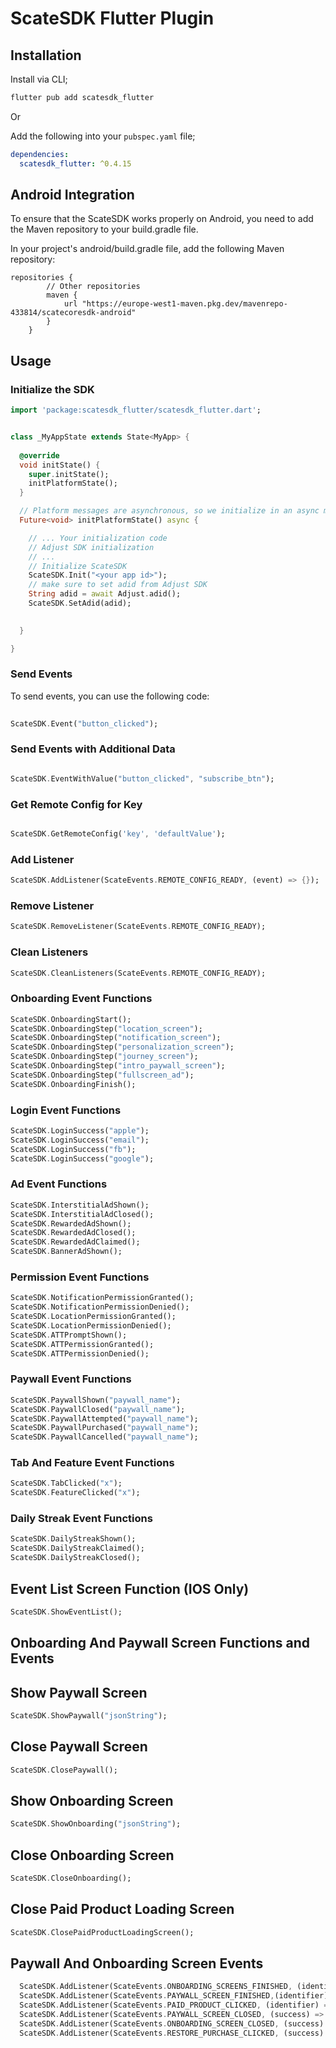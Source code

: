# ScateSDK Flutter Plugin



## Installation

Install via CLI;

```sh
flutter pub add scatesdk_flutter
```

Or

Add the following into your `pubspec.yaml` file;

```yaml
dependencies:
  scatesdk_flutter: ^0.4.15
```

## Android Integration

To ensure that the ScateSDK works properly on Android, you need to add the Maven repository to your build.gradle file.

In your project's android/build.gradle file, add the following Maven repository:

```
repositories {
        // Other repositories
        maven {
            url "https://europe-west1-maven.pkg.dev/mavenrepo-433814/scatecoresdk-android"
        }
    }
```   

## Usage

### Initialize the SDK

```dart
import 'package:scatesdk_flutter/scatesdk_flutter.dart';


class _MyAppState extends State<MyApp> {
  
  @override
  void initState() {
    super.initState();
    initPlatformState();
  }

  // Platform messages are asynchronous, so we initialize in an async method.
  Future<void> initPlatformState() async {

    // ... Your initialization code
    // Adjust SDK initialization
    // ...
    // Initialize ScateSDK
    ScateSDK.Init("<your app id>");
    // make sure to set adid from Adjust SDK
    String adid = await Adjust.adid();
    ScateSDK.SetAdid(adid);
    

  }

}

```

### Send Events

To send events, you can use the following code:

```dart
    
ScateSDK.Event("button_clicked");

```

### Send Events with Additional Data

```dart

ScateSDK.EventWithValue("button_clicked", "subscribe_btn");

```

### Get Remote Config for Key

```dart

ScateSDK.GetRemoteConfig('key', 'defaultValue');

```

### Add Listener

```dart
ScateSDK.AddListener(ScateEvents.REMOTE_CONFIG_READY, (event) => {});
```

### Remove Listener

```dart
ScateSDK.RemoveListener(ScateEvents.REMOTE_CONFIG_READY);
```

### Clean Listeners

```dart
ScateSDK.CleanListeners(ScateEvents.REMOTE_CONFIG_READY);
```

### Onboarding Event Functions

```dart
ScateSDK.OnboardingStart();
ScateSDK.OnboardingStep("location_screen");
ScateSDK.OnboardingStep("notification_screen");
ScateSDK.OnboardingStep("personalization_screen");
ScateSDK.OnboardingStep("journey_screen");
ScateSDK.OnboardingStep("intro_paywall_screen");
ScateSDK.OnboardingStep("fullscreen_ad");
ScateSDK.OnboardingFinish();
```

### Login Event Functions

```dart
ScateSDK.LoginSuccess("apple");
ScateSDK.LoginSuccess("email");
ScateSDK.LoginSuccess("fb");
ScateSDK.LoginSuccess("google");
```

### Ad Event Functions

```dart
ScateSDK.InterstitialAdShown();
ScateSDK.InterstitialAdClosed();
ScateSDK.RewardedAdShown();
ScateSDK.RewardedAdClosed();
ScateSDK.RewardedAdClaimed();
ScateSDK.BannerAdShown();
```

### Permission Event Functions

```dart
ScateSDK.NotificationPermissionGranted();
ScateSDK.NotificationPermissionDenied();
ScateSDK.LocationPermissionGranted();
ScateSDK.LocationPermissionDenied();
ScateSDK.ATTPromptShown();
ScateSDK.ATTPermissionGranted();
ScateSDK.ATTPermissionDenied();
```

### Paywall Event Functions

```dart
ScateSDK.PaywallShown("paywall_name");
ScateSDK.PaywallClosed("paywall_name");
ScateSDK.PaywallAttempted("paywall_name");
ScateSDK.PaywallPurchased("paywall_name");
ScateSDK.PaywallCancelled("paywall_name");
```

### Tab And Feature Event Functions

```dart
ScateSDK.TabClicked("x");
ScateSDK.FeatureClicked("x");
```

### Daily Streak Event Functions

```dart
ScateSDK.DailyStreakShown();
ScateSDK.DailyStreakClaimed();
ScateSDK.DailyStreakClosed();
```

## Event List Screen Function (IOS Only)

```dart
ScateSDK.ShowEventList();
```

## Onboarding And Paywall Screen Functions and Events

## Show Paywall Screen
```dart
ScateSDK.ShowPaywall("jsonString");
```

## Close Paywall Screen
```dart
ScateSDK.ClosePaywall();
```

## Show Onboarding Screen
```dart
ScateSDK.ShowOnboarding("jsonString");
```

## Close Onboarding Screen
```dart
ScateSDK.CloseOnboarding();
```

## Close Paid Product Loading Screen
```dart
ScateSDK.ClosePaidProductLoadingScreen();
```

## Paywall And Onboarding Screen Events 
```dart
  ScateSDK.AddListener(ScateEvents.ONBOARDING_SCREENS_FINISHED, (identifier) => {});
  ScateSDK.AddListener(ScateEvents.PAYWALL_SCREEN_FINISHED,(identifier) => {});
  ScateSDK.AddListener(ScateEvents.PAID_PRODUCT_CLICKED, (identifier) => {});
  ScateSDK.AddListener(ScateEvents.PAYWALL_SCREEN_CLOSED, (success) => {});
  ScateSDK.AddListener(ScateEvents.ONBOARDING_SCREEN_CLOSED, (success) => {});
  ScateSDK.AddListener(ScateEvents.RESTORE_PURCHASE_CLICKED, (success) => {});
```